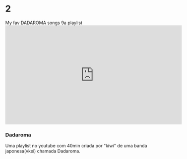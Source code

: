 # 2
<!DOCTYPE html>
<html lang="pt-BR">
<head>
  <meta charset="UTF-8">
 My fav DADAROMA songs 9a playlist 
  <link rel="stylesheet" href="styles.css">
</head>
<body>
  <div class="video-box">
    <iframe width="560" height="315" src="https://www.youtube.com/watch?v=UvHWBi2CGMg" frameborder="0" allowfullscreen></iframe>
    <div class="info">
      <h3>Dadaroma</h3>
      <p> Uma playlist no youtube com 40min criada por "kiwi" de uma banda japonesa(vkei) chamada Dadaroma.</p>
    </div>
  </div>
</body>
</html>
